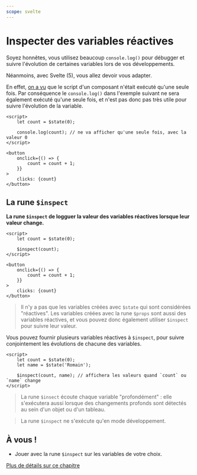 ```yaml
---
scope: svelte
---
```


# Inspecter des variables réactives

Soyez honnêtes, vous utilisez beaucoup `console.log()` pour débugger et suivre l'évolution de certaines variables lors de vos développements.

Néanmoins, avec Svelte (5), vous allez devoir vous adapter.

En effet, [on a vu](../03_svelte_components/01_syntax_basics#script) que le script d'un composant n'était exécuté qu'une seule fois. Par conséquence le `console.log()` dans l'exemple suivant ne sera également exécuté qu'une seule fois, et n'est pas donc pas très utile pour suivre l'évolution de la variable.

```svelte
<script>
	let count = $state(0);

	console.log(count); // ne va afficher qu'une seule fois, avec la valeur 0
</script>

<button
	onclick={() => {
		count = count + 1;
	}}
>
	clicks: {count}
</button>
```

## La rune `$inspect`

**La rune `$inspect` de logguer la valeur des variables réactives lorsque leur valeur change.**

```svelte
<script>
	let count = $state(0);

	$inspect(count);
</script>

<button
	onclick={() => {
		count = count + 1;
	}}
>
	clicks: {count}
</button>
```

> Il n'y a pas que les variables créées avec `$state` qui sont considérées "réactives". Les variables créées avec la rune `$props` sont aussi des variables réactives, et vous pouvez donc également utiliser `$inspect` pour suivre leur valeur.

Vous pouvez fournir plusieurs variables réactives à `$inspect`, pour suivre conjointement les évolutions de chacune des variables.

```svelte
<script>
	let count = $state(0);
	let name = $state('Romain');

	$inspect(count, name); // affichera les valeurs quand `count` ou `name` change
</script>
```

> La rune `$insect` écoute chaque variable "profondément" : elle s'exécutera aussi lorsque des changements profonds sont détectés au sein d'un objet ou d'un tableau.

> La rune `$inspect` ne s'exécute qu'en mode développement.

## À vous !

<section class='task'>

- Jouer avec la rune `$inspect` sur les variables de votre choix.
</section>

[Plus de détails sur ce chapitre](https://svelte-5-preview.vercel.app/docs/runes#$inspect)
